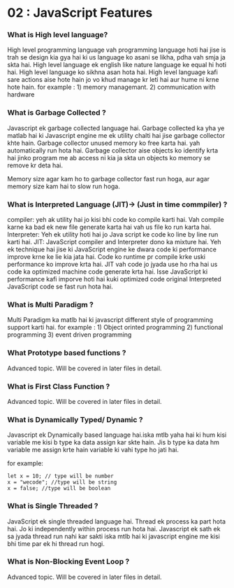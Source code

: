 # 02 : JavaScript Features

### What is High level language?

High level programming language vah programming language hoti hai jise is trah se design kia gya hai ki us language ko asani se likha, pdha vah smja ja skta hai. High level language ek english like nature language ke equal hi hoti hai. High level language ko sikhna asan hota hai. High level language kafi sare actions aise hote hain jo vo khud manage kr leti hai aur hume ni krne hote hain. for example : 1) memory managemant. 2) communication with hardware

### What is Garbage Collected ?

Javascript ek garbage collected language hai. Garbage collected ka yha ye matlab hai ki Javascript engine me ek utility chalti hai jise garbage collector khte hain. Garbage collector unused memory ko free karta hai. yah automatically run hota hai. Garbage collector aise objects ko identify krta hai jinko program me ab access ni kia ja skta un objects ko memory se remove kr deta hai.

Memory size agar kam ho to garbage collector fast run hoga, aur agar memory size kam hai to slow run hoga.

### What is Interpreted Language (JIT)-> (Just in time commpiler) ?

compiler: yeh ak utility hai jo kisi bhi code ko compile karti hai. Vah compile karne ka bad ek new file generate karta hai vah us file ko run karta hai.
Interpreter: Yeh ek utility hoti hai jo Java script ke code ko line by line run karti hai.
JIT: JavaScript compiler and Interpreter dono ka mixture hai. Yeh ek technique hai jise ki JavaScript engine ke dwara code ki performance improve krne ke lie kia jata hai. Code ko runtime pr compile krke uski performance ko improve krta hai. JIT vah code jo jyada use ho rha hai us code ka optimized machine code generate krta hai. Isse JavaScript ki performance kafi imporve hoti hai kuki optimized code original Interpreted JavaScript code se fast run hota hai.

### What is Multi Paradigm ?

Multi Paradigm ka matlb hai ki javascript different style of programming support karti hai. for example : 1) Object orinted programming 2) functional programming 3) event driven programming

### What Prototype based functions ?

Advanced topic. Will be covered in later files in detail.

### What is First Class Function ?

Advanced topic. Will be covered in later files in detail.

### What is Dynamically Typed/ Dynamic ?

Javascript ek Dynamically based language hai.iska mtlb yaha hai ki hum kisi variable me kisi b type ka data assign kar skte hain. Jis b type ka data hm variable me assign krte hain variable ki vahi type ho jati hai.

for example:

```
let x = 10; // type will be number
x = "wecode"; //type will be string
x = false; //type will be boolean
```

### What is Single Threaded ?

JavaScript ek single threaded language hai. Thread ek process ka part hota hai. Jo ki independently within process run hota hai. Javascript ek sath ek sa jyada thread run nahi kar sakti iska mtlb hai ki javascript engine me kisi bhi time par ek hi thread run hogi.

### What is Non-Blocking Event Loop ?

Advanced topic. Will be covered in later files in detail.
